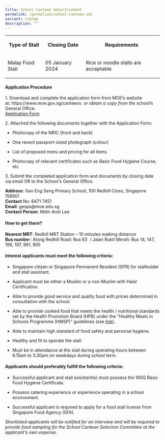 ```yaml
---
title: School Canteen Advertisement
permalink: /permalink/school-canteen-ad/
variant: tiptap
description: ""
---
```

<table><tbody><tr><th rowspan="1" colspan="1"><p>Type of Stall</p></th><th rowspan="1" colspan="1"><p>Closing Date</p></th><th rowspan="1" colspan="1"><p>Requirements</p></th></tr><tr><td rowspan="1" colspan="1"><p>Malay Food Stall</p></td><td rowspan="1" colspan="1"><p>05 January 2024</p></td><td rowspan="1" colspan="1"><p>Rice or noodle stalls are acceptable</p></td></tr></tbody></table><p></p><h4><strong>Application Procedure</strong></h4><p></p><p>1. Download and complete the application form from MOE’s website at:&nbsp;<a rel="noopener noreferrer nofollow" target="_blank">https://www.moe.gov.sg/canteens</a> <em>&nbsp;or obtain a copy from the&nbsp;</em>school’s General Office.<br><a href="/files/Canteen_Stall_Application_Form.pdf" rel="noopener noreferrer nofollow" target="_blank">Application Form</a></p><p></p><p>2. Attached the following documents together with the Application Form:</p><ul data-tight="true" class="tight"><li><p>Photocopy of the NRIC (front and back)</p></li><li><p>One recent passport-sized photograph (colour)</p></li><li><p>List of proposed menu and pricing for all items</p></li><li><p>Photocopy of relevant certificates such as Basic Food Hygiene Course, etc</p></li></ul><p></p><p>3. Submit the completed application form and documents by closing date via email OR to the School's General Office.</p><p></p><p><strong>Address</strong>: Gan Eng Seng Primary School, 100 Redhill Close, Singapore 158901<br><strong>Contact</strong> No: 6471 7451<br><strong>Email</strong>: <a rel="noopener noreferrer nofollow" target="_blank">gesps@moe.edu.sg</a><br><strong>Contact Person</strong>: Mdm Ariel Lee</p><p></p><h4><strong>How to get there?</strong></h4><p><strong>Nearest MRT</strong>: Redhill MRT Station – 10 minutes walking distance<br><strong>Bus numbe</strong>r: Along Redhill Road: Bus 63&nbsp; / Jalan Bukit Merah: Bus 14, 147, 196, 197, 961, 855</p><p></p><h4><strong>Interest applicants must meet the following criteria:</strong></h4><ul data-tight="true" class="tight"><li><p>Singapore citizen or Singapore Permanent Resident (SPR) for stallholder and stall assistant.</p></li><li><p>Applicant must be either a Muslim or a non-Muslim with Halal Certification.</p></li><li><p>Able to provide good service and quality food with prices determined in consultation with the school.</p></li><li><p>Able to provide cooked food that meets the health / nutritional standards set by the Health Promotion Board (HPB) under the "Healthy Meals in Schools Programme (HMSP)" guidelines (see <a href="https://www.hpb.gov.sg/schools/school-programmes/healthy-meals-in-schools-programme" rel="noopener noreferrer nofollow" target="_blank">link</a>).</p></li><li><p>Able to maintain high standard of food safety and personal hygiene.</p></li><li><p>Healthy and fit to operate the stall.</p></li><li><p>Must be in attendance at the stall during operating hours between 6.15am to 3.30pm on weekdays during school term.</p></li></ul><p></p><h4><strong>Applicants should preferably fulfill the following criteria:</strong></h4><ul data-tight="true" class="tight"><li><p>Successful applicant and stall assistant(s) must possess the WSQ Basic Food Hygiene Certificate.</p></li><li><p>Possess catering experience or experience operating in a school environment.</p></li><li><p>Successful applicant is required to apply for a food stall license from Singapore Food Agency (SFA).</p></li></ul><p></p><p><em>Shortlisted applicants will be notified for an interview and will be required to provide food sampling for the School Canteen Selection Committee at the applicant's own expense.</em></p>